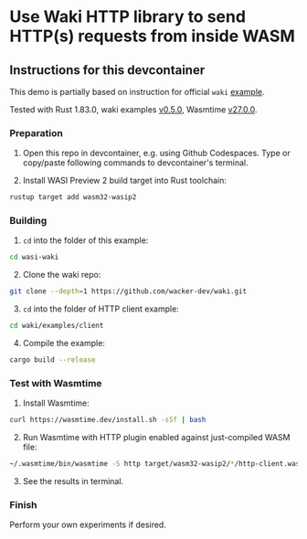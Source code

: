 # Use Waki HTTP library to send HTTP(s) requests from inside WASM

## Instructions for this devcontainer

This demo is partially based on instruction for official `waki` 
[example](https://github.com/wacker-dev/waki/blob/v0.5.0/examples/client/README.md#http-client).

Tested with Rust 1.83.0, waki examples [v0.5.0](https://github.com/wacker-dev/waki/tree/v0.5.0/examples),
Wasmtime [v27.0.0](https://github.com/bytecodealliance/wasmtime/releases/tag/v27.0.0).

### Preparation

1. Open this repo in devcontainer, e.g. using Github Codespaces.
   Type or copy/paste following commands to devcontainer's terminal.

2. Install WASI Preview 2 build target into Rust toolchain:

```sh
rustup target add wasm32-wasip2
```

### Building

1. `cd` into the folder of this example:

```sh
cd wasi-waki
```

2. Clone the waki repo:

```sh
git clone --depth=1 https://github.com/wacker-dev/waki.git
```

3. `cd` into the folder of HTTP client example:

```sh
cd waki/examples/client
```

4. Compile the example:

```sh
cargo build --release
```

### Test with Wasmtime

1. Install Wasmtime:

```sh
curl https://wasmtime.dev/install.sh -sSf | bash
```

2. Run Wasmtime with HTTP plugin enabled against just-compiled WASM file:

```sh
~/.wasmtime/bin/wasmtime -S http target/wasm32-wasip2/*/http-client.wasm
```

3. See the results in terminal.

### Finish

Perform your own experiments if desired.
